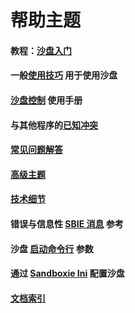 # 帮助主题

#### 教程：[沙盘入门](GettingStarted.md)

#### 一般[使用技巧](UsageTips.md) 用于使用沙盘

#### [沙盘控制](SandboxieControl.md) 使用手册

#### 与其他程序的[已知冲突](KnownConflicts.md)

#### [常见问题解答](FrequentlyAskedQuestions.md)

#### [高级主题](AdvancedTopics.md)

#### [技术细节](TechnicalAspects.md)

#### 错误与信息性 [SBIE 消息](SBIEMessages.md) 参考

#### 沙盘 [启动命令行](StartCommandLine.md) 参数

#### 通过 [Sandboxie Ini](SandboxieIni.md) 配置沙盘

#### [文档索引](AllPages.md)